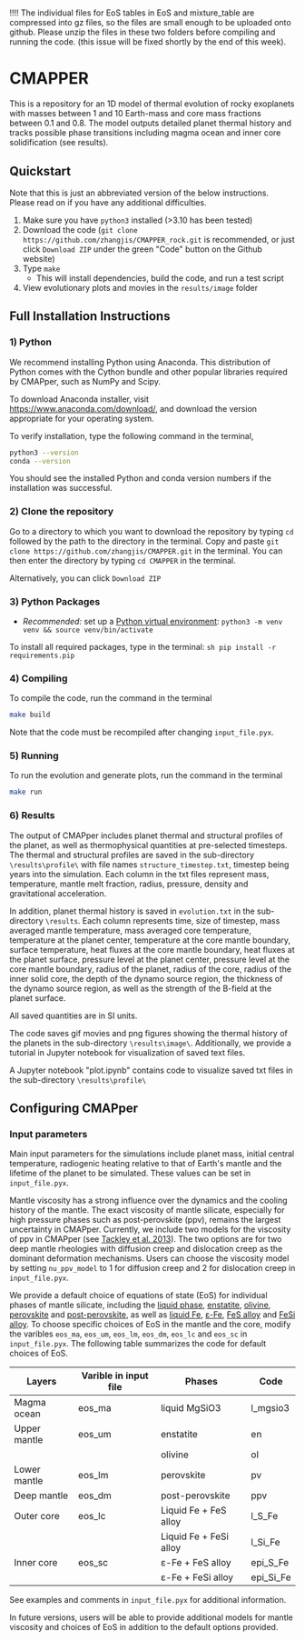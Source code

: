 #
!!!! The individual files for EoS tables in EoS and mixture_table are compressed into gz files, so the files are small enough to be uploaded onto github. Please unzip the files in these two folders before compiling and running the code. (this issue will be fixed shortly by the end of this week).

# CMAPPER

This is a repository for an 1D model of thermal evolution of rocky exoplanets
with masses between 1 and 10 Earth-mass and core mass fractions between 0.1 and
0.8. The model outputs detailed planet thermal history and tracks possible phase
transitions including magma ocean and inner core solidification (see results).

## Quickstart

Note that this is just an abbreviated version of the below instructions. Please
read on if you have any additional difficulties.

1) Make sure you have `python3` installed (>3.10 has been tested)
2) Download the code (`git clone https://github.com/zhangjis/CMAPPER_rock.git`
    is recommended, or just click `Download ZIP` under the green "Code" button
    on the Github website)
3) Type `make`
    - This will install dependencies, build the code, and run a test script
4) View evolutionary plots and movies in the `results/image` folder

## Full Installation Instructions
### 1) Python
We recommend installing Python using Anaconda. This distribution of Python comes
with the Cython bundle and other popular libraries required by CMAPper, such as
NumPy and Scipy.

To download Anaconda installer, visit https://www.anaconda.com/download/, and
download the version appropriate for your operating system.

To verify installation, type the following command in the terminal,
   ```sh
   python3 --version
   conda --version
   ```
You should see the installed Python and conda version numbers if the
installation was successful.

### 2) Clone the repository
Go to a directory to which you want to download the repository by typing `cd`
followed by the path to the directory in the terminal. Copy and paste `git clone
https://github.com/zhangjis/CMAPPER.git` in the terminal. You can then enter the
directory by typing `cd CMAPPER` in the terminal.

Alternatively, you can click `Download ZIP`

### 3) Python Packages

- *Recommended:* set up a [Python virtual
  environment](https://docs.python.org/3/library/venv.html): `python3 -m venv
  venv && source venv/bin/activate`

To install all required packages, type in the terminal:
    ```sh
    pip install -r requirements.pip
    ```
### 4) Compiling
To compile the code, run the command in the terminal
   ```sh
   make build
   ```
Note that the code must be recompiled after changing `input_file.pyx`.
### 5) Running
To run the evolution and generate plots, run the command in the terminal
   ```sh
   make run
   ```
### 6) Results
The output of CMAPper includes planet thermal and structural profiles of the planet, as well as thermophysical quantities at pre-selected timesteps. The thermal and structural profiles are saved in the sub-directory `\results\profile\` with file names `structure_timestep.txt`, timestep being years into the simulation. Each column in the txt files represent mass, temperature, mantle melt fraction, radius, pressure, density and gravitational acceleration.

In addition, planet thermal history is saved in `evolution.txt` in the sub-directory `\results`. Each column represents time, size of timestep, mass averaged mantle temperature, mass averaged core temperature, temperature at the planet center, temperature at the core mantle boundary, surface temperature, heat fluxes at the core mantle boundary, heat fluxes at the planet surface, pressure level at the planet center, pressure level at the core mantle boundary, radius of the planet, radius of the core, radius of the inner solid core, the depth of the dynamo source region, the thickness of the dynamo source region, as well as the strength of the B-field at the planet surface.

All saved quantities are in SI units.

The code saves gif movies and png figures showing the thermal history of the planets in the sub-directory `\results\image\`. Additionally, we provide a tutorial in Jupyter notebook for visualization of saved text files.

A Jupyter notebook "plot.ipynb" contains code to visualize saved txt files in the sub-directory `\results\profile\`

## Configuring CMAPper
### Input parameters
Main input parameters for the simulations include planet mass, initial central temperature, radiogenic heating relative to that of Earth's mantle and the lifetime of the planet to be simulated. These values can be set in `input_file.pyx`.

Mantle viscosity has a strong influence over the dynamics and the cooling history of the mantle. The exact viscosity of mantle silicate, especially for high pressure phases such as post-perovskite (ppv), remains the largest uncertainty in CMAPper. Currently, we include two models for the viscosity of ppv in CMAPper (see [Tackley et al. 2013](https://www.sciencedirect.com/science/article/abs/pii/S0019103513001231)). The two options are for two deep mantle rheologies with diffusion creep and dislocation creep as the dominant deformation mechanisms. Users can choose the viscosity model by setting `nu_ppv_model` to 1 for diffusion creep and 2 for dislocation creep in `input_file.pyx`.

We provide a default choice of equations of state (EoS) for individual phases of mantle silicate, including the [liquid phase](https://www.sciencedirect.com/science/article/abs/pii/S0031920117301449), [enstatite](https://www.sciencedirect.com/science/article/pii/S0019103507001601?via%3Dihub), [olivine](https://www.sciencedirect.com/science/article/abs/pii/S0031920108002227?via%3Dihub), [perovskite](https://www.nature.com/articles/35082048) and [post-perovskite](https://www.nature.com/articles/nature02701), as well as [liquid Fe](https://www.nature.com/articles/srep41863), [ε-Fe](https://journals.aps.org/prl/abstract/10.1103/PhysRevLett.97.215504), [FeS alloy](https://www.sciencedirect.com/science/article/pii/S0019103507001601?via%3Dihub) and [FeSi alloy](https://www.sciencedirect.com/science/article/pii/S0012821X12005183?via%3Dihub). To choose specific choices of EoS in the mantle and the core, modify the varibles `eos_ma`, `eos_um`, `eos_lm`, `eos_dm`, `eos_lc` and `eos_sc` in `input_file.pyx`. The following table summarizes the code for default choices of EoS.

| Layers         | Varible in input file | Phases                 | Code      |
| -------------- | --------------------- | ---------------------- | --------- |
| Magma ocean    | eos_ma                | liquid MgSiO3          | l_mgsio3  |
| Upper mantle   | eos_um                | enstatite              | en        |
|                |                       | olivine                | ol        |
| Lower mantle   | eos_lm                | perovskite             | pv        |
| Deep mantle    | eos_dm                | post-perovskite        | ppv       |
| Outer core     | eos_lc                | Liquid Fe + FeS alloy  | l_S_Fe    |
|                |                       | Liquid Fe + FeSi alloy | l_Si_Fe   |
| Inner core     | eos_sc                | ε-Fe + FeS alloy       | epi_S_Fe  |
|                |                       | ε-Fe + FeSi alloy      | epi_Si_Fe |


See examples and comments in `input_file.pyx` for additional information.

In future versions, users will be able to provide additional models for mantle viscosity and choices of EoS in addition to the default options provided.

